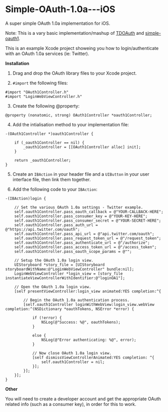 # Simple-OAuth-1.0a---iOS
A super simple OAuth 1.0a implementation for iOS.

Note: This is a vary basic implementation/mashup of [TDOAuth](https://github.com/tweetdeck-archive/TDOAuth) and [simple-oauth1](https://github.com/chrhansen/simple-oauth1).

This is an example Xcode project showeing you how to login/authenticate with an OAuth 1.0a services (ie: Twitter).

**Installation**

1. Drag and drop the OAuth library files to your Xcode project.

2. ```#import``` the following files:

```
#import "OAuth1Controller.h"
#import "LoginWebViewController.h"
```

3. Create the following @property:

```
@property (nonatomic, strong) OAuth1Controller *oauth1Controller;
```

4. Add the intialisation method to your implementation file:

```
-(OAuth1Controller *)oauth1Controller {
    
    if (_oauth1Controller == nil) {
        _oauth1Controller = [[OAuth1Controller alloc] init];
    }
    
    return _oauth1Controller;
}
```

5. Create an ```IBAction``` in your header file and a ```UIButton``` in your user interface file, then link them together.

6. Add the following code to your ```IBAction```:

```
-(IBAction)login {
    
    // Set the various OAuth 1.0a settings - Twitter example.
    self.oauth1Controller.pass_oauth_callback = @"YOUR-CALLBACK-HERE";
    self.oauth1Controller.pass_consumer_key = @"YOUR-KEY-HERE";
    self.oauth1Controller.pass_consumer_secret = @"YOUR-SECRET-HERE";
    self.oauth1Controller.pass_auth_url = @"https://api.twitter.com/oauth";
    self.oauth1Controller.pass_api_url = @"api.twitter.com/oauth";
    self.oauth1Controller.pass_request_token_url = @"/request_token";
    self.oauth1Controller.pass_authenticate_url = @"/authorize";
    self.oauth1Controller.pass_access_token_url = @"/access_token";
    self.oauth1Controller.pass_oauth_scope_params = @"";
    
    // Setup the OAuth 1.0a login view.
    UIStoryboard *story_file = [UIStoryboard storyboardWithName:@"LoginWebViewController" bundle:nil];
    LoginWebViewController *login_view = [story_file instantiateViewControllerWithIdentifier:@"loginOA1"];
    
    // Open the OAuth 1.0a login view.
    [self presentViewController:login_view animated:YES completion:^{
        
        // Begin the OAuth 1.0a authentication process.
        [self.oauth1Controller loginWithWebView:login_view.webView completion:^(NSDictionary *oauthTokens, NSError *error) {
            
            if (!error) {
                NSLog(@"Success: %@", oauthTokens);
            }
            
            else {
                NSLog(@"Error authenticating: %@", error);
            }
            
            // Now close OAuth 1.0a login view.
            [self dismissViewControllerAnimated:YES completion: ^{
                self.oauth1Controller = nil;
            }];
        }];
    }];
}
```

**Other**

You will need to create a developer account and get the appropriate OAuth related info (such as a consumer key), in order for this to work.

